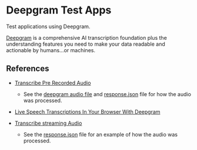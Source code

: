 # Deepgram Test Apps

Test applications using Deepgram.

[Deepgram](https://deepgram.com/#) is a comprehensive AI transcription foundation plus the understanding features you need to make your data readable and actionable by humans…or machines.

## References

- [Transcribe Pre Recorded Audio](https://developers.deepgram.com/documentation/getting-started/prerecorded/)
  - See the [deepgram audio file](./transcribe-prerecored-audio/deepgram-audio-file.m4a) and [response.json](./transcribe-prerecored-audio/response.json) file for how the audio was processed.

- [Live Speech Transcriptions In Your Browser With Deepgram](https://www.youtube.com/watch?v=kIyPX16zuQY&ab_channel=Deepgram)

- [Transcribe streaming Audio](https://developers.deepgram.com/documentation/getting-started/streaming/)
  - See the [response.json](./transcribe-streaming-audio/response.json) file for an example of how the audio was processed.
